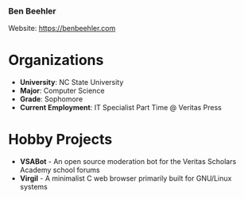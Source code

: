 ### Ben Beehler 

Website: https://benbeehler.com

# Organizations
- **University**: NC State University
- **Major**: Computer Science
- **Grade**: Sophomore
- **Current Employment**: IT Specialist Part Time @ Veritas Press

# Hobby Projects
- **VSABot** - An open source moderation bot for the Veritas Scholars Academy school forums
- **Virgil** - A minimalist C web browser primarily built for GNU/Linux systems

